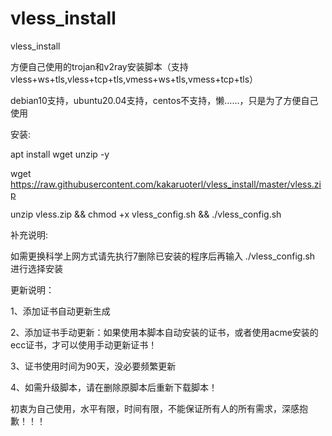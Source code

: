# vless_install
vless_install

方便自己使用的trojan和v2ray安装脚本（支持vless+ws+tls,vless+tcp+tls,vmess+ws+tls,vmess+tcp+tls）

debian10支持，ubuntu20.04支持，centos不支持，懒……，只是为了方便自己使用

安装:

apt install wget unzip -y

wget https://raw.githubusercontent.com/kakaruoterl/vless_install/master/vless.zip

unzip vless.zip && chmod +x vless_config.sh && ./vless_config.sh


补充说明:

如需更换科学上网方式请先执行7删除已安装的程序后再输入 ./vless_config.sh 进行选择安装

更新说明：

1、添加证书自动更新生成

2、添加证书手动更新：如果使用本脚本自动安装的证书，或者使用acme安装的ecc证书，才可以使用手动更新证书！

3、证书使用时间为90天，没必要频繁更新

4、如需升级脚本，请在删除原脚本后重新下载脚本！

初衷为自己使用，水平有限，时间有限，不能保证所有人的所有需求，深感抱歉！！！
